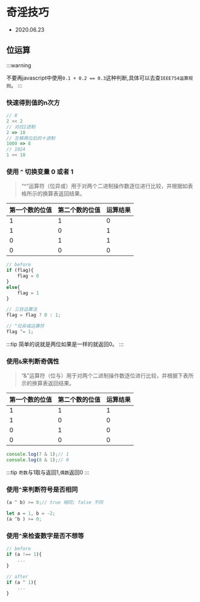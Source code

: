 # 奇淫技巧

- 2020.06.23

## 位运算

:::warning

不要再javascript中使用`0.1 + 0.2 == 0.3`这种判断,具体可以去查`IEEE754运算规则`。
:::

### 快速得到值的n次方

```js
// 8
2 << 2 
// 对应2进制
2 => 10
// 左移两位后的十进制
1000 => 8
// 1024 
1 << 10 
```

### 使用 `^` 切换变量 0 或者 1

> “^”运算符（位异或）用于对两个二进制操作数逐位进行比较，并根据如表格所示的换算表返回结果。

| 第一个数的位值 | 第二个数的位值 | 运算结果
| :--- | :--- | :---
| 1 | 1 | 0
| 1 | 0 | 1
| 0 | 1 | 1
| 0 | 0 | 0

```js
// before
if (flag){
    flag = 0
}
else{
    flag = 1
}

// 三目运算法
flag = flag ? 0 : 1;

// ^位异或运算符
flag ^= 1;
```

:::tip
简单的说就是两位如果是一样的就返回0。
:::

### 使用`&`来判断奇偶性

> “&”运算符（位与）用于对两个二进制操作数逐位进行比较，并根据下表所示的换算表返回结果。

| 第一个数的位值 | 第二个数的位值 | 运算结果
| :--- | :--- | :---
| 1 | 1 | 1
| 1 | 0 | 0
| 0 | 1 | 0
| 0 | 0 | 0

```js
console.log(7 & 1);// 1
console.log(8 & 1);// 0
```

:::tip
`奇数`与1取与返回1,`偶数`返回0
:::

### 使用`^`来判断符号是否相同

```js
(a ^ b) >= 0;// true 相同; false 不同

let a = 1, b = -2;
(a ^b ) >= 0;
```

### 使用`^`来检查数字是否不想等

```js
// before
if (a !== 1){
    ...
}

// after
if (a ^ 1){
    ...
}

```
